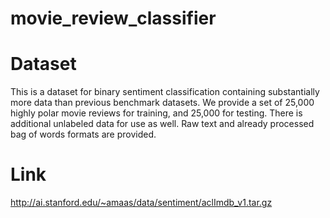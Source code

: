 # movie_review_classifier

# Dataset
This is a dataset for binary sentiment classification containing substantially more data than previous benchmark datasets. We provide a set of 25,000 highly polar movie reviews for training, and 25,000 for testing. There is additional unlabeled data for use as well. Raw text and already processed bag of words formats are provided.

# Link
http://ai.stanford.edu/~amaas/data/sentiment/aclImdb_v1.tar.gz
